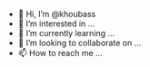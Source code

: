 - 👋 Hi, I’m @khoubass
- 👀 I’m interested in ...
- 🌱 I’m currently learning ...
- 💞️ I’m looking to collaborate on ...
- 📫 How to reach me ...

<!---
khoubass/khoubass is a ✨ special ✨ repository because its `README.md` (this file) appears on your GitHub profile.
You can click the Preview link to take a look at your changes.
--->
